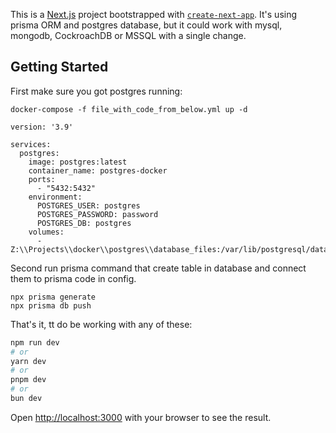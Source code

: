 This is a [Next.js](https://nextjs.org/) project bootstrapped with [`create-next-app`](https://github.com/vercel/next.js/tree/canary/packages/create-next-app).
It's using prisma ORM and postgres database, but it could work with mysql, mongodb, CockroachDB or MSSQL with a single change.

## Getting Started
First make sure you got postgres running:

`docker-compose -f file_with_code_from_below.yml up -d`
```
version: '3.9'

services:
  postgres:
    image: postgres:latest
    container_name: postgres-docker
    ports:
      - "5432:5432"
    environment:
      POSTGRES_USER: postgres
      POSTGRES_PASSWORD: password
      POSTGRES_DB: postgres
    volumes:
      - Z:\\Projects\\docker\\postgres\\database_files:/var/lib/postgresql/data
```

Second run prisma command that create table in database and connect them to prisma code in config. 
```
npx prisma generate
npx prisma db push
```


That's it, tt do be working with any of these:
```bash
npm run dev
# or
yarn dev
# or
pnpm dev
# or
bun dev
```

Open [http://localhost:3000](http://localhost:3000) with your browser to see the result.

